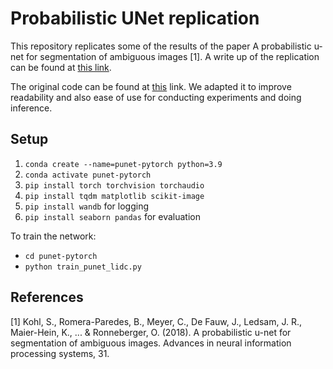# Probabilistic UNet replication

This repository replicates some of the results of the paper A probabilistic u-net for segmentation of ambiguous images [1]. 
A write up of the replication can be found at [this link](https://docs.google.com/document/d/1P1Fcg6PXJnvt2uWD0YAyhzgBoMVvOCjDkT1a38h0EVc/edit). 

The original code can be found at [this](https://github.com/stefanknegt/Probabilistic-Unet-Pytorch) link. 
We adapted it to improve readability and also ease of use for conducting experiments and doing inference.

## Setup

1. `conda create --name=punet-pytorch python=3.9`
2. `conda activate punet-pytorch`
3. `pip install torch torchvision torchaudio`
4. `pip install tqdm matplotlib scikit-image`
5. `pip install wandb` for logging
6. `pip install seaborn pandas` for evaluation

To train the network:
- `cd punet-pytorch`
- `python train_punet_lidc.py`

## References

[1] Kohl, S., Romera-Paredes, B., Meyer, C., De Fauw, J., Ledsam, J. R., Maier-Hein, K., ... & Ronneberger, O. (2018). A probabilistic u-net for segmentation of ambiguous images. Advances in neural information processing systems, 31.
